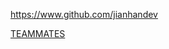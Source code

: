 
<!-- Give link to your github home page -->
<span id="github">https://www.github.com/jianhandev</span>

<!-- Give your internal and external projects related to the module -->
<span id="projects">[TEAMMATES](https://github.com/TEAMMATES/teammates)</span>
